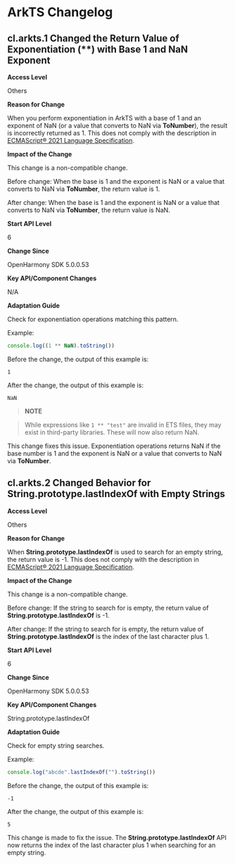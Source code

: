 # ArkTS Changelog

## cl.arkts.1 Changed the Return Value of Exponentiation (\*\*) with Base 1 and NaN Exponent

**Access Level**

Others

**Reason for Change**

 When you perform exponentiation in ArkTS with a base of 1 and an exponent of NaN (or a value that converts to NaN via **ToNumber**), the result is incorrectly returned as 1. This does not comply with the description in [ECMAScript® 2021 Language Specification](https://262.ecma-international.org/12.0/index.html#sec-numeric-types-number-exponentiate).

**Impact of the Change**

This change is a non-compatible change.

Before change: When the base is 1 and the exponent is NaN or a value that converts to NaN via **ToNumber**, the return value is 1.

After change: When the base is 1 and the exponent is NaN or a value that converts to NaN via **ToNumber**, the return value is NaN.

**Start API Level**

6

**Change Since**

OpenHarmony SDK 5.0.0.53

**Key API/Component Changes**

N/A

**Adaptation Guide**

Check for exponentiation operations matching this pattern.

Example:

```typescript
console.log((1 ** NaN).toString())
```

Before the change, the output of this example is:

```
1
```

After the change, the output of this example is:

```
NaN
```

> **NOTE**

> While expressions like `1 ** "test"` are invalid in ETS files, they may exist in third-party libraries. These will now also return NaN.

This change fixes this issue. Exponentiation operations returns NaN if the base number is 1 and the exponent is NaN or a value that converts to NaN via **ToNumber**.



## cl.arkts.2 Changed Behavior for String.prototype.lastIndexOf with Empty Strings

**Access Level**

Others

**Reason for Change**

When **String.prototype.lastIndexOf** is used to search for an empty string, the return value is -1. This does not comply with the description in [ECMAScript® 2021 Language Specification](https://262.ecma-international.org/12.0/index.html#sec-string.prototype.lastindexof).

**Impact of the Change**

This change is a non-compatible change.

Before change: If the string to search for is empty, the return value of **String.prototype.lastIndexOf** is -1.

After change: If the string to search for is empty, the return value of **String.prototype.lastIndexOf** is the index of the last character plus 1.

**Start API Level**

6

**Change Since**

OpenHarmony SDK 5.0.0.53

**Key API/Component Changes**

String.prototype.lastIndexOf

**Adaptation Guide**

Check for empty string searches.

Example:

```typescript
console.log("abcde".lastIndexOf("").toString())
```

Before the change, the output of this example is:

```
-1
```

After the change, the output of this example is:

```
5
```

This change is made to fix the issue. The **String.prototype.lastIndexOf** API now returns the index of the last character plus 1 when searching for an empty string.
